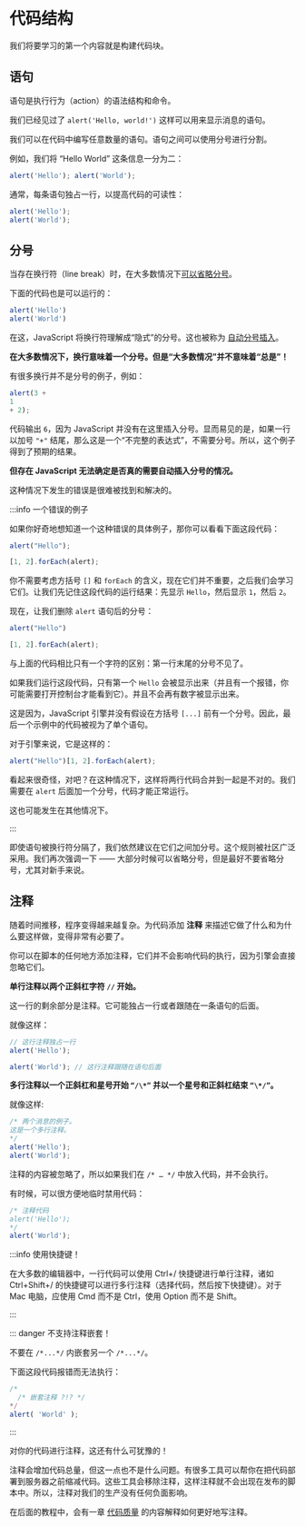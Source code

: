 # 代码结构

我们将要学习的第一个内容就是构建代码块。

## 语句

语句是执行行为（action）的语法结构和命令。

我们已经见过了 `alert('Hello, world!')` 这样可以用来显示消息的语句。

我们可以在代码中编写任意数量的语句。语句之间可以使用分号进行分割。

例如，我们将 “Hello World” 这条信息一分为二：

```javascript
alert('Hello'); alert('World');
```

通常，每条语句独占一行，以提高代码的可读性：

```javascript
alert('Hello');
alert('World');
```

## 分号

当存在换行符（line break）时，在大多数情况下<u>可以省略分号</u>。

下面的代码也是可以运行的：

```javascript
alert('Hello')
alert('World')
```

在这，JavaScript 将换行符理解成“隐式”的分号。这也被称为 [自动分号插入](https://tc39.github.io/ecma262/#sec-automatic-semicolon-insertion)。

**在大多数情况下，换行意味着一个分号。但是“大多数情况”并不意味着“总是”！**

有很多换行并不是分号的例子，例如：

```javascript
alert(3 +
1
+ 2);
```

代码输出 `6`，因为 JavaScript 并没有在这里插入分号。显而易见的是，如果一行以加号 `"+"` 结尾，那么这是一个“不完整的表达式”，不需要分号。所以，这个例子得到了预期的结果。

**但存在 JavaScript 无法确定是否真的需要自动插入分号的情况。**

这种情况下发生的错误是很难被找到和解决的。

:::info 一个错误的例子

如果你好奇地想知道一个这种错误的具体例子，那你可以看看下面这段代码：

```javascript
alert("Hello");

[1, 2].forEach(alert);
```

你不需要考虑方括号 `[]` 和 `forEach` 的含义，现在它们并不重要，之后我们会学习它们。让我们先记住这段代码的运行结果：先显示 `Hello`，然后显示 `1`，然后 `2`。

现在，让我们删除 `alert` 语句后的分号：

```javascript
alert("Hello")

[1, 2].forEach(alert);
```

与上面的代码相比只有一个字符的区别：第一行末尾的分号不见了。

如果我们运行这段代码，只有第一个 `Hello` 会被显示出来（并且有一个报错，你可能需要打开控制台才能看到它）。并且不会再有数字被显示出来。

这是因为，JavaScript 引擎并没有假设在方括号 `[...]` 前有一个分号。因此，最后一个示例中的代码被视为了单个语句。

对于引擎来说，它是这样的：

```javascript
alert("Hello")[1, 2].forEach(alert);
```

看起来很奇怪，对吧？在这种情况下，这样将两行代码合并到一起是不对的。我们需要在 `alert` 后面加一个分号，代码才能正常运行。

这也可能发生在其他情况下。

:::

即使语句被换行符分隔了，我们依然建议在它们之间加分号。这个规则被社区广泛采用。我们再次强调一下 —— 大部分时候可以省略分号，但是最好不要省略分号，尤其对新手来说。

## 注释

随着时间推移，程序变得越来越复杂。为代码添加 **注释** 来描述它做了什么和为什么要这样做，变得非常有必要了。

你可以在脚本的任何地方添加注释，它们并不会影响代码的执行，因为引擎会直接忽略它们。

**单行注释以两个正斜杠字符 `//` 开始。**

这一行的剩余部分是注释。它可能独占一行或者跟随在一条语句的后面。

就像这样：

```javascript
// 这行注释独占一行
alert('Hello');

alert('World'); // 这行注释跟随在语句后面
```

**多行注释以一个正斜杠和星号开始 `“/\*”` 并以一个星号和正斜杠结束 `“\*/”`。**

就像这样:

```javascript
/* 两个消息的例子。
这是一个多行注释。
*/
alert('Hello');
alert('World');
```

注释的内容被忽略了，所以如果我们在 `/* … */` 中放入代码，并不会执行。

有时候，可以很方便地临时禁用代码：

```javascript
/* 注释代码
alert('Hello');
*/
alert('World');
```

:::info 使用快捷键！

在大多数的编辑器中，一行代码可以使用 Ctrl+/ 快捷键进行单行注释，诸如 Ctrl+Shift+/ 的快捷键可以进行多行注释（选择代码，然后按下快捷键）。对于 Mac 电脑，应使用 Cmd 而不是 Ctrl，使用 Option 而不是 Shift。

:::

::: danger 不支持注释嵌套！

不要在 `/*...*/` 内嵌套另一个 `/*...*/`。

下面这段代码报错而无法执行：

```javascript
/*
  /* 嵌套注释 ?!? */
*/
alert( 'World' );
```

:::

对你的代码进行注释，这还有什么可犹豫的！

注释会增加代码总量，但这一点也不是什么问题。有很多工具可以帮你在把代码部署到服务器之前缩减代码。这些工具会移除注释，这样注释就不会出现在发布的脚本中。所以，注释对我们的生产没有任何负面影响。

在后面的教程中，会有一章 [代码质量](https://zh.javascript.info/code-quality) 的内容解释如何更好地写注释。
